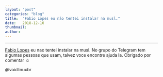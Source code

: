 ```yaml
---
layout:	"post"
categories:	"blog"
title:	"Fabio Lopes eu não tentei instalar na musl."
date:	2018-12-10
thumbnail:	
author:	
---
```


* * *

[Fabio Lopes](https://medium.com/u/a87c0aaf9ba9) eu nao tentei instalar na
musl. No grupo do Telegram tem algumas pessoas que usam, talvez voce encontre
ajuda la. Obrigado por comentar ☺

@voidlinuxbr

